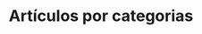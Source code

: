 ---
title: "Artículos por categorias"
layout: categories
permalink: /categories/
author_profile: true
---